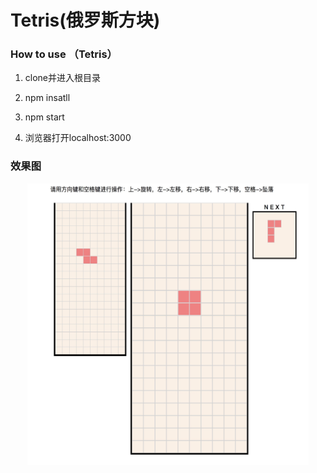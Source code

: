 # Tetris(俄罗斯方块)

### How to use （Tetris）

1. clone并进入根目录

2. npm insatll

3. npm start

4. 浏览器打开localhost:3000

### 效果图

<div align =center>
<img src='https://github.com/hotYan/Tetris/blob/v1.0/public/img/img.png' alt='img' height='450px' width="450px" />
</div> 

